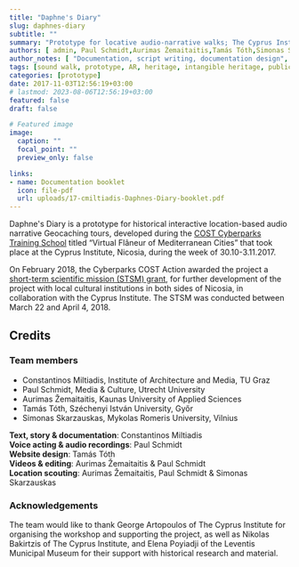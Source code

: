 ```yaml
---
title: "Daphne's Diary"
slug: daphnes-diary
subtitle: ""
summary: "Prototype for locative audio-narrative walks; The Cyprus Institute; Nicosia, 2017."
authors: [ admin, Paul Schmidt,Aurimas Žemaitaitis,Tamás Tóth,Simonas Skarzauskas]
author_notes: [ "Documentation, script writing, documentation design", "Voice acting, audio recording", "Location scouting, video editing", "Web design","Location scouting"]
tags: [sound walk, prototype, AR, heritage, intangible heritage, public space, geocaching, Cyprus, Nicosia]
categories: [prototype]
date: 2017-11-03T12:56:19+03:00
# lastmod: 2023-08-06T12:56:19+03:00
featured: false
draft: false

# Featured image
image:
  caption: ""
  focal_point: ""
  preview_only: false

links: 
- name: Documentation booklet
  icon: file-pdf
  url: uploads/17-cmiltiadis-Daphnes-Diary-booklet.pdf 
---
```


Daphne's Diary is a prototype  for historical interactive location-based audio narrative Geocaching tours, developed during the [COST Cyberparks Training School](http://cyberparks-project.eu/) titled “Virtual Flâneur of Mediterranean Cities” that took place at the Cyprus Institute, Nicosia, during the week of 30.10-3.11.2017.

<!--
Daphne’s Diary is a concept design and prototype for historical interactive location-based audio narrative Geocaching tours, developed during the [COST Cyberparks Training School](http://cyberparks-project.eu/) titled “Virtual Flâneur of Mediterranean Cities” that took place at the Cyprus Institute, Nicosia, during the week of 30.10-3.11.2017.
-->

On February 2018, the Cyberparks COST Action awarded the project a [short-term scientific mission (STSM) grant](https://www.cyi.ac.cy/index.php/cyi-news/cyberparks-cost-action-awards-grants-to-starc-trainees-for-short-term-scientific-missions-on-mediated-landscapes-in-nicosia.html), for further development of the project with local cultural institutions in both sides of Nicosia, in collaboration with the Cyprus Institute. The STSM was conducted between March 22 and April 4, 2018. 
## Credits 
### Team members 
- Constantinos Miltiadis, Institute of Architecture and Media, TU Graz  
- Paul Schmidt, Media & Culture, Utrecht University  
- Aurimas Žemaitaitis, Kaunas University of Applied Sciences  
- Tamás Tóth, Széchenyi István University, Győr  
- Simonas Skarzauskas, Mykolas Romeris University, Vilnius

**Text, story & documentation**: Constantinos Miltiadis  
**Voice acting & audio recordings**: Paul Schmidt  
**Website design**: Tamás Tóth  
**Videos & editing**: Aurimas Žemaitaitis & Paul Schmidt  
**Location scouting**: Aurimas Žemaitaitis, Paul Schmidt & Simonas Skarzauskas
### Acknowledgements 

The team would like to thank George Artopoulos of The Cyprus Institute for organising the workshop and supporting the project, as well as Nikolas Bakirtzis of The Cyprus Institute, and Elena Poyiadji of the Leventis Municipal Museum for their support with historical research and material.
